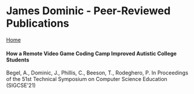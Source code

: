 <h1>James Dominic - Peer-Reviewed Publications</h1>

[Home](index.md)

<h4>How a Remote Video Game Coding Camp Improved Autistic College Students</h4>
Begel, A., Dominic, J., Phillis, C., Beeson, T., Rodeghero, P.
In Proceedings of the 51st Technical Symposium on Computer Science Education (SIGCSE'21)
